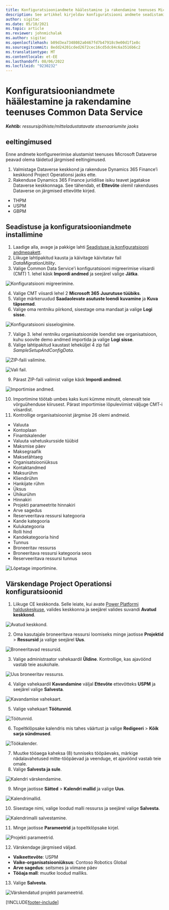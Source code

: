 ```yaml
---
title: Konfiguratsiooniandmete häälestamine ja rakendamine teenuses Microsoft Dataverse
description: See artikkel kirjeldav konfiguratsiooni andmete seadistamist ja konfiguratsiooni rakendamist rakenduses Project Operations.
author: sigitac
ms.date: 05/10/2021
ms.topic: article
ms.reviewer: johnmichalak
ms.author: sigitac
ms.openlocfilehash: b09d3ea7348082a0467fd7b47918c9e00d1f1e8c
ms.sourcegitcommit: 8edd24201cded2672cec16cd5dc84c6a3516b6c2
ms.translationtype: MT
ms.contentlocale: et-EE
ms.lasthandoff: 08/06/2022
ms.locfileid: "9230232"
---
```

# <a name="set-up-and-apply-configuration-data-in-the-common-data-service"></a>Konfiguratsiooniandmete häälestamine ja rakendamine teenuses Common Data Service 

_**Kehtib:** ressursipõhiste/mitteladustatavate stsenaariumite jaoks_



## <a name="prerequisites"></a>eeltingimused

Enne andmete konfigureerimise alustamist teenuses Microsoft Dataverse peavad olema täidetud järgmised eeltingimused.

1.  Valmistage Dataverse keskkond ja rakenduse Dynamics 365 Finance’i keskkond Project Operationsi jaoks ette.
2.  Rakenduse Dynamics 365 Finance juriidilise isiku teavet jagatakse Dataverse keskkonnaga. See tähendab, et **Ettevõte** olemil rakenduses Dataverse on järgmised ettevõtte kirjed.
  - THPM
  - USPM
  - GBPM

## <a name="install-setup-and-configuration-data"></a>Seadistuse ja konfiguratsiooniandmete installimine

1. Laadige alla, avage ja pakkige lahti [Seadistuse ja konfiguratsiooni andmepakett](https://download.microsoft.com/download/e/2/d/e2da6c98-d5dd-450c-aabe-fd6bf2ba374b/ProjOpsSampleSetupData-%20Integrated%20Latest.zip).
2. Liikuge lahtipakitud kausta ja käivitage käivitatav fail *DataMigrationUtility*.
3. Valige Common Data Service'i konfiguratsiooni migreerimise viisardi (CMT) 1. lehel käsk **Impordi andmed** ja seejärel valige **Jätka**.

![Konfiguratsiooni migreerimine.](./media/1ConfigurationMigration.png)

4. Valige CMT viisardi lehel 2 **Microsoft 365** **Juurutuse tüübiks**.
5. Valige märkeruudud **Saadaolevate asutuste loendi kuvamine** ja **Kuva täpsemad**.
6. Valige oma rentniku piirkond, sisestage oma mandaat ja valige **Logi sisse**.

![Konfiguratsiooni sisselogimine.](./media/2ConfigurationSignin.png)

7. Valige 3. lehel rentniku organisatsioonide loendist see organisatsioon, kuhu soovite demo andmed importida ja valige **Logi sisse**.
8. Valige lahtipakitud kaustast leheküljel 4 zip fail *SampleSetupAndConfigData*.

![ZIP-faili valimine.](./media/3ZipFile.png)

![Vali fail.](./media/4SelectAFile.png)

9. Pärast ZIP-faili valimist valige käsk **Impordi andmed**.

![Importimise andmed.](./media/5ImportData.png)

10. Importimine töötab umbes kaks kuni kümme minutit, olenevalt teie võrguühenduse kiirusest. Pärast importimise lõpuleviimist väljuge CMT-i viisardist. 
11. Kontrollige organisatsioonist järgmise 26 olemi andmeid.

  - Valuuta
  - Kontoplaan
  - Finantskalender
  - Valuuta vahetuskursside tüübid
  - Maksmise päev
  - Maksegraafik
  - Maksetähtaeg
  - Organisatsiooniüksus
  - Kontaktandmed
  - Maksurühm
  - Kliendirühm
  - Hankijate rühm
  - Üksus
  - Ühikurühm
  - Hinnakiri
  - Projekti parameetrite hinnakiri
  - Arve sagedus
  - Reserveeritava ressursi kategooria
  - Kande kategooria
  - Kulukategooria
  - Rolli hind
  - Kandekategooria hind
  - Tunnus
  - Broneeritav ressurss
  - Broneeritava ressursi kategooria seos
  - Reserveeritava ressursi tunnus

![Lõpetage importimine.](./media/6CompleteImport.png)

## <a name="update-project-operations-configurations"></a>Värskendage Project Operationsi konfiguratsioonid

1. Liikuge CE keskkonda. Selle leiate, kui avate [Power Platformi halduskeskuse](https://admin.powerplatform.microsoft.com/environments), valides keskkonna ja seejärel valides suvandi **Avatud keskkond**. 

![Avatud keskkond.](./media/7OpenEnvironment.png)

2. Oma kasutajale broneeritava ressursi loomiseks minge jaotisse **Projektid** > **Ressursid** ja valige seejärel **Uus**.

![Broneeritavad ressursid.](./media/8BookableResources.png)

3. Valige administraator vahekaardil **Üldine**. Kontrollige, kas ajavöönd vastab teie asukohale. 

![Uus broneeritav ressurss.](./media/9NewBookableResource.png)

4. Valige vahekaardil **Kavandamine** väljal **Ettevõte** ettevõtteks **USPM** ja seejärel valige **Salvesta**. 

![Kavandamise vahekaart.](./media/10SchedulingTab.png)

5. Valige vahekaart **Töötunnid**.  

![Töötunnid.](./media/11WorkHours.png)

6. Topeltklõpsake kalendris mis tahes väärtust ja valige **Redigeeri** > **Kõik sarja sündmused**. 

![Töökalender.](./media/12WorkCalendar.png)

7. Muutke tööaega kaheksa (8) tunniseks tööpäevaks, märkige nädalavahetused mitte-tööpäevad ja veenduge, et ajavöönd vastab teie omale. 
8. Valige **Salvesta ja sule**.

![Kalendri värskendamine.](./media/13UpdateCalendar.png)

9. Minge jaotisse **Sätted** > **Kalendri mallid** ja valige **Uus**.
 
 ![Kalendrimallid.](./media/14CalendarTemplates.png)
 
 10. Sisestage nimi, valige loodud malli ressurss ja seejärel valige **Salvesta**. 
 
 ![Kalendrimalli salvestamine.](./media/15SaveCalendarTemplate.png)
 
 11. Minge jaotisse **Parameetrid** ja topeltklõpsake kirjel. 
 
 ![Projekti parameetrid.](./media/16ProjectParameters.png)
 
12. Värskendage järgmised väljad.

 - **Vaikeettevõte**: USPM
 - **Vaike-organisatsiooniüksus**: Contoso Robotics Global
 - **Arve sagedus**: seitsmes ja viimane päev
 - **Tööaja mall**: muutke loodud malliks.

13. Valige **Salvesta**. 

![Värskendatud projekti parameetrid.](./media/17UpdatedProjectParameters.png)


[!INCLUDE[footer-include](../includes/footer-banner.md)]
